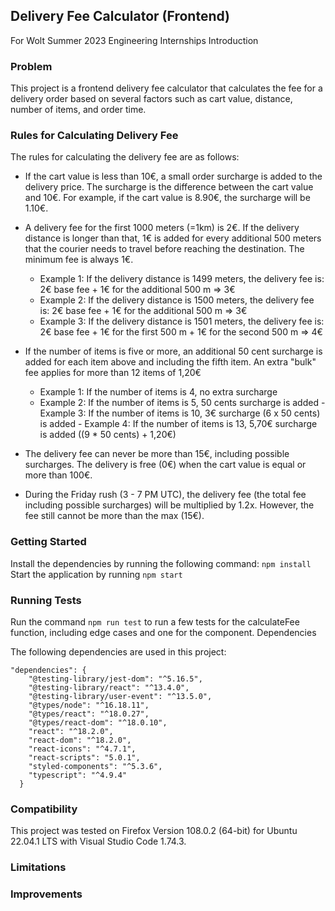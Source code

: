 ## Delivery Fee Calculator (Frontend)

For Wolt Summer 2023 Engineering Internships
Introduction

### Problem 

This project is a frontend delivery fee calculator that calculates the fee for a delivery order based on several factors such as cart value, distance, number of items, and order time.

### Rules for Calculating Delivery Fee

The rules for calculating the delivery fee are as follows:

  - If the cart value is less than 10€, a small order surcharge is added to the delivery price. The surcharge is the difference between the cart value and 10€. For example, if the cart value is 8.90€, the surcharge will be 1.10€.
  
  - A delivery fee for the first 1000 meters (=1km) is 2€. If the delivery distance is longer than that, 1€ is added for every additional 500 meters that the courier needs to travel before reaching the destination. The minimum fee is always 1€.
       - Example 1: If the delivery distance is 1499 meters, the delivery fee is: 2€ base fee + 1€ for the additional 500 m => 3€
       - Example 2: If the delivery distance is 1500 meters, the delivery fee is: 2€ base fee + 1€ for the additional 500 m => 3€
       - Example 3: If the delivery distance is 1501 meters, the delivery fee is: 2€ base fee + 1€ for the first 500 m + 1€ for the second 500 m => 4€

 - If the number of items is five or more, an additional 50 cent surcharge is added for each item above and including the fifth item. An extra "bulk" fee applies for more than 12 items of 1,20€
      - Example 1: If the number of items is 4, no      extra surcharge
      - Example 2: If the number of items is 5, 50 cents surcharge is added
       - Example 3: If the number of items is 10, 3€ surcharge (6 x 50 cents) is added
       - Example 4: If the number of items is 13, 5,70€ surcharge is added ((9 * 50 cents) + 1,20€)
  - The delivery fee can never be more than 15€, including possible surcharges.
    The delivery is free (0€) when the cart value is equal or more than 100€.
  - During the Friday rush (3 - 7 PM UTC), the delivery fee (the total fee including possible surcharges) will be multiplied by 1.2x. However, the fee still cannot be more than the max (15€).


### Getting Started

Install the dependencies by running the following command: `npm install`
Start the application by running `npm start`

### Running Tests

Run the command `npm run test` to run a few tests for the calculateFee function, including edge cases and one for the component.
Dependencies

The following dependencies are used in this project:


```
"dependencies": {
    "@testing-library/jest-dom": "^5.16.5",
    "@testing-library/react": "^13.4.0",
    "@testing-library/user-event": "^13.5.0",
    "@types/node": "^16.18.11",
    "@types/react": "^18.0.27",
    "@types/react-dom": "^18.0.10",
    "react": "^18.2.0",
    "react-dom": "^18.2.0",
    "react-icons": "^4.7.1",
    "react-scripts": "5.0.1",
    "styled-components": "^5.3.6",
    "typescript": "^4.9.4"
  }
```

### Compatibility

This project was tested on Firefox Version 108.0.2 (64-bit) for Ubuntu 22.04.1 LTS with Visual Studio Code 1.74.3.

### Limitations 


### Improvements 

